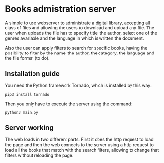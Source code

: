 # Books admistration server

A simple to use webserver to administrate a digital library, accepting all class of files and allowing the users to download and upload any file. The user when uploads the file has to specify  title, the author, select one of the genres avariable and the language in which is written the document.

Also the user can apply filters to search for specific books, having the posibility to filter by the name, the author, the category, the language and the file format (to do).

## Installation guide

You need the Python framework Tornado, which is installed by this way:

```
pip3 install tornado
```

Then you only have to execute the server using the command:

```
python3 main.py
```

## Server working

The web loads in two different parts. First it does the http request to load the page and then the web connects to the server using a http request to load all the books that match with the search filters, allowing to change that filters without reloading the page.
